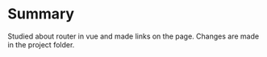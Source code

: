 # Summary

Studied about router in vue and made links on the page. Changes are made in the project folder.